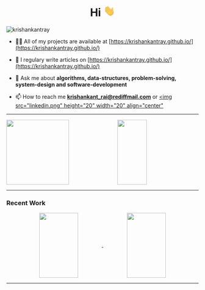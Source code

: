 <!-- img src="https://raw.githubusercontent.com/krishankantray/krishankantray/master/kk_banner.jpg" max-width="100%" -->
<h1 align="center">Hi <img src="https://raw.githubusercontent.com/krishankantray/krishankantray/master/wave.gif" width="30px"></h1>

<p align="left"> <img src="https://komarev.com/ghpvc/?username=krishankantray" alt="krishankantray" /> </p>

- 👨‍💻 All of my projects are available at [https://krishankantray.github.io/](https://krishankantray.github.io/)

- 📝 I regulary write articles on [https://krishankantray.github.io/](https://krishankantray.github.io/)

- 💬 Ask me about **algorithms, data-structures, problem-solving, system-design and software-development**

- 📫 How to reach me **krishankant_rai@rediffmail.com** or <a href="https://www.linkedin.com/in/krishankantray/" target="blank"><img src="linkedin.png" height="20" width="20" align="center"</a>

<hr>
<div/>

<img align="center" height="170" width="57%" src="https://github-readme-stats.vercel.app/api?username=krishankantray&show_icons=true&theme=dark&count_private=true&bg_color=30,e96443,904e95&title_color=fff&text_color=fff" />

<img align="center" height="170" width="39%" src="https://github-readme-stats.vercel.app/api/top-langs/?username=krishankantray&hide=html,css,yacc,lex&langs_count=6&layout=compact&theme=dark&bg_color=30,e96443,904e95&title_color=fff&text_color=fff" />

<hr>
<div/>

### Recent Work

<p align="center">
<a href="https://github.com/krishankantray/krishankantray.github.io">
<img align="center" height="170" width="45%" src="https://github-readme-stats.vercel.app/api/pin/?username=krishankantray&repo=krishankantray.github.io&show_owner=true" />
</a>
<a href="https://github.com/krishankantray/blog-cms">
<img align="center" height="170" width="45%" src="https://github-readme-stats.vercel.app/api/pin/?username=krishankantray&repo=blog-cms&show_owner=true" />
</a>
 </p>

<hr>
<div/>
